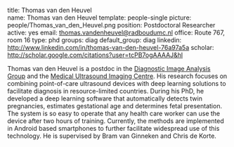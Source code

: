 title: Thomas van den Heuvel  
name: Thomas van den Heuvel
template: people-single
picture: people/Thomas_van_den_Heuvel.png
position: Postdoctoral Researcher
active: yes
email: thomas.vandenheuvel@radboudumc.nl
office: Route 767, room 16
type: phd
groups: diag
default_group: diag
linkedin: http://www.linkedin.com/in/thomas-van-den-heuvel-76a97a5a
scholar: http://scholar.google.com/citations?user=tcPB7ogAAAAJ&hl

Thomas van den Heuvel is a postdoc in the [Diagnostic Image Analysis Group](http://www.diagnijmegen.nl) and the [Medical Ultrasound Imaging Centre](http://music.radboudimaging.nl/index.php/Home). His research focuses on combining point-of-care ultrasound devices with deep learning solutions to facilitate diagnosis in resource-limited countries. During his PhD, he developed a deep learning software that automatically detects twin pregnancies, estimates gestational age and determines fetal presentation. The system is so easy to operate that any health care worker can use the device after two hours of training. Currently, the methods are implemented in Android based smartphones to further facilitate widespread use of this technology. He is supervised by Bram van Ginneken and Chris de Korte.
